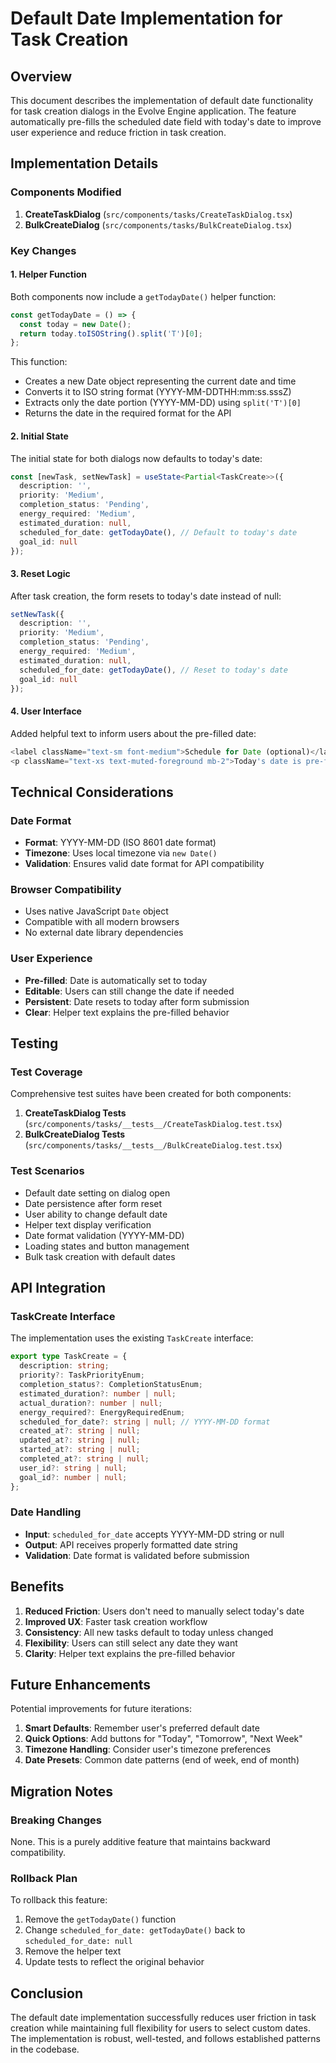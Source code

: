 # Default Date Implementation for Task Creation

## Overview

This document describes the implementation of default date functionality for task creation dialogs in the Evolve Engine application. The feature automatically pre-fills the scheduled date field with today's date to improve user experience and reduce friction in task creation.

## Implementation Details

### Components Modified

1. **CreateTaskDialog** (`src/components/tasks/CreateTaskDialog.tsx`)
2. **BulkCreateDialog** (`src/components/tasks/BulkCreateDialog.tsx`)

### Key Changes

#### 1. Helper Function

Both components now include a `getTodayDate()` helper function:

```typescript
const getTodayDate = () => {
  const today = new Date();
  return today.toISOString().split('T')[0];
};
```

This function:
- Creates a new Date object representing the current date and time
- Converts it to ISO string format (YYYY-MM-DDTHH:mm:ss.sssZ)
- Extracts only the date portion (YYYY-MM-DD) using `split('T')[0]`
- Returns the date in the required format for the API

#### 2. Initial State

The initial state for both dialogs now defaults to today's date:

```typescript
const [newTask, setNewTask] = useState<Partial<TaskCreate>>({
  description: '',
  priority: 'Medium',
  completion_status: 'Pending',
  energy_required: 'Medium',
  estimated_duration: null,
  scheduled_for_date: getTodayDate(), // Default to today's date
  goal_id: null
});
```

#### 3. Reset Logic

After task creation, the form resets to today's date instead of null:

```typescript
setNewTask({
  description: '',
  priority: 'Medium',
  completion_status: 'Pending',
  energy_required: 'Medium',
  estimated_duration: null,
  scheduled_for_date: getTodayDate(), // Reset to today's date
  goal_id: null
});
```

#### 4. User Interface

Added helpful text to inform users about the pre-filled date:

```typescript
<label className="text-sm font-medium">Schedule for Date (optional)</label>
<p className="text-xs text-muted-foreground mb-2">Today's date is pre-filled for convenience</p>
```

## Technical Considerations

### Date Format

- **Format**: YYYY-MM-DD (ISO 8601 date format)
- **Timezone**: Uses local timezone via `new Date()`
- **Validation**: Ensures valid date format for API compatibility

### Browser Compatibility

- Uses native JavaScript `Date` object
- Compatible with all modern browsers
- No external date library dependencies

### User Experience

- **Pre-filled**: Date is automatically set to today
- **Editable**: Users can still change the date if needed
- **Persistent**: Date resets to today after form submission
- **Clear**: Helper text explains the pre-filled behavior

## Testing

### Test Coverage

Comprehensive test suites have been created for both components:

1. **CreateTaskDialog Tests** (`src/components/tasks/__tests__/CreateTaskDialog.test.tsx`)
2. **BulkCreateDialog Tests** (`src/components/tasks/__tests__/BulkCreateDialog.test.tsx`)

### Test Scenarios

- Default date setting on dialog open
- Date persistence after form reset
- User ability to change default date
- Helper text display verification
- Date format validation (YYYY-MM-DD)
- Loading states and button management
- Bulk task creation with default dates

## API Integration

### TaskCreate Interface

The implementation uses the existing `TaskCreate` interface:

```typescript
export type TaskCreate = {
  description: string;
  priority?: TaskPriorityEnum;
  completion_status?: CompletionStatusEnum;
  estimated_duration?: number | null;
  actual_duration?: number | null;
  energy_required?: EnergyRequiredEnum;
  scheduled_for_date?: string | null; // YYYY-MM-DD format
  created_at?: string | null;
  updated_at?: string | null;
  started_at?: string | null;
  completed_at?: string | null;
  user_id?: string | null;
  goal_id?: number | null;
};
```

### Date Handling

- **Input**: `scheduled_for_date` accepts YYYY-MM-DD string or null
- **Output**: API receives properly formatted date string
- **Validation**: Date format is validated before submission

## Benefits

1. **Reduced Friction**: Users don't need to manually select today's date
2. **Improved UX**: Faster task creation workflow
3. **Consistency**: All new tasks default to today unless changed
4. **Flexibility**: Users can still select any date they want
5. **Clarity**: Helper text explains the pre-filled behavior

## Future Enhancements

Potential improvements for future iterations:

1. **Smart Defaults**: Remember user's preferred default date
2. **Quick Options**: Add buttons for "Today", "Tomorrow", "Next Week"
3. **Timezone Handling**: Consider user's timezone preferences
4. **Date Presets**: Common date patterns (end of week, end of month)

## Migration Notes

### Breaking Changes

None. This is a purely additive feature that maintains backward compatibility.

### Rollback Plan

To rollback this feature:

1. Remove the `getTodayDate()` function
2. Change `scheduled_for_date: getTodayDate()` back to `scheduled_for_date: null`
3. Remove the helper text
4. Update tests to reflect the original behavior

## Conclusion

The default date implementation successfully reduces user friction in task creation while maintaining full flexibility for users to select custom dates. The implementation is robust, well-tested, and follows established patterns in the codebase.
